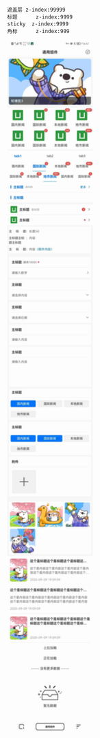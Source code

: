 ```
遮盖层	z-index:99999
标题		z-index:9999
sticky	z-index:9999
角标		z-index:999
```
<img src="https://raw.githubusercontent.com/zizikoth/Uniapp-Widget/master/preview/preview.jpg" width="200px" />
